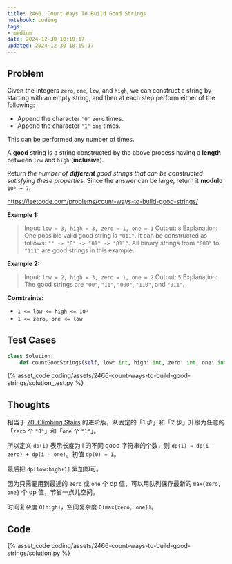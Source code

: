 ```yaml
---
title: 2466. Count Ways To Build Good Strings
notebook: coding
tags:
- medium
date: 2024-12-30 10:19:17
updated: 2024-12-30 10:19:17
---
```

## Problem

Given the integers `zero`, `one`, `low`, and `high`, we can construct a string by starting with an empty string, and then at each step perform either of the following:

- Append the character `'0'` `zero` times.
- Append the character `'1'` `one` times.

This can be performed any number of times.

A **good** string is a string constructed by the above process having a **length** between `low` and `high` (**inclusive**).

Return _the number of **different** good strings that can be constructed satisfying these properties._ Since the answer can be large, return it **modulo** `10⁹ + 7`.

<https://leetcode.com/problems/count-ways-to-build-good-strings/>

**Example 1:**

> Input: `low = 3, high = 3, zero = 1, one = 1`
> Output: `8`
> Explanation:
> One possible valid good string is `"011"`.
> It can be constructed as follows: `"" -> "0" -> "01" -> "011"`.
> All binary strings from `"000"` to `"111"` are good strings in this example.

**Example 2:**

> Input: `low = 2, high = 3, zero = 1, one = 2`
> Output: `5`
> Explanation: The good strings are `"00"`, `"11"`, `"000"`, `"110"`, and `"011"`.

**Constraints:**

- `1 <= low <= high <= 10⁵`
- `1 <= zero, one <= low`

## Test Cases

``` python
class Solution:
    def countGoodStrings(self, low: int, high: int, zero: int, one: int) -> int:
```

{% asset_code coding/assets/2466-count-ways-to-build-good-strings/solution_test.py %}

## Thoughts

相当于 [70. Climbing Stairs](70-climbing-stairs) 的进阶版，从固定的「1 步」和「2 步」升级为任意的「`zero` 个 `"0"`」和「`one` 个 `"1"`」。

所以定义 `dp(i)` 表示长度为 i 的不同 good 字符串的个数，则 `dp(i) = dp(i - zero) + dp(i - one)`。初值 `dp(0) = 1`。

最后把 `dp[low:high+1]` 累加即可。

因为只需要用到最近的 `zero` 或 `one` 个 dp 值，可以用队列保存最新的 `max{zero, one}` 个 dp 值，节省一点儿空间。

时间复杂度 `O(high)`，空间复杂度 `O(max{zero, one})`。

## Code

{% asset_code coding/assets/2466-count-ways-to-build-good-strings/solution.py %}
